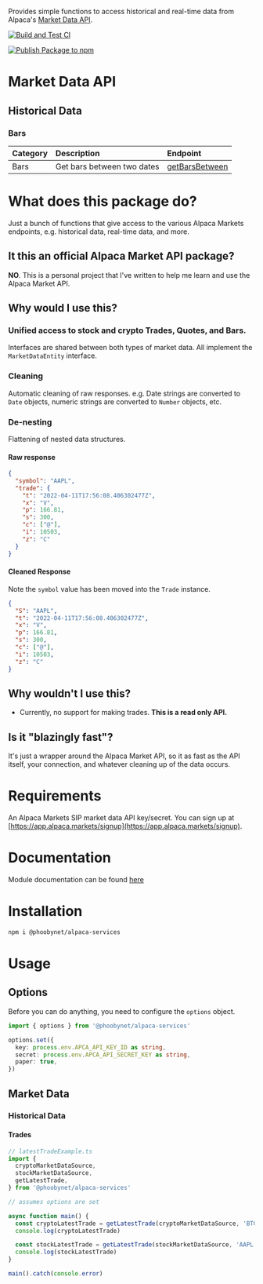 Provides simple functions to access historical and real-time data from Alpaca's [Market Data API](https://alpaca.markets/docs/api-references/market-data-api/).

[![Build and Test CI](https://github.com/phoobynet/alpaca-services/actions/workflows/actions.yml/badge.svg)](https://github.com/phoobynet/alpaca-services/actions/workflows/actions.yml)

[![Publish Package to npm](https://github.com/phoobynet/alpaca-services/actions/workflows/release.yml/badge.svg)](https://github.com/phoobynet/alpaca-services/actions/workflows/release.yml)

# Market Data API

## Historical Data

### Bars

| Category | Description                | Endpoint                                                              |
| :------- | :------------------------- | :-------------------------------------------------------------------- |
| Bars     | Get bars between two dates | [getBarsBetween](/alpaca-services/docs/functions/getBarsBetween.html) |

# What does this package do?

Just a bunch of functions that give access to the various Alpaca Markets endpoints, e.g. historical data, real-time data, and more.

## It this an official Alpaca Market API package?

**NO**. This is a personal project that I've written to help me learn and use the Alpaca Market API.

## Why would I use this?

### Unified access to stock and crypto Trades, Quotes, and Bars.

Interfaces are shared between both types of market data. All implement the `MarketDataEntity` interface.

### Cleaning

Automatic cleaning of raw responses. e.g. Date strings are converted to `Date` objects, numeric strings are converted to `Number` objects, etc.

### De-nesting

Flattening of nested data structures.

#### Raw response

```json
{
  "symbol": "AAPL",
  "trade": {
    "t": "2022-04-11T17:56:08.406302477Z",
    "x": "V",
    "p": 166.81,
    "s": 300,
    "c": ["@"],
    "i": 10503,
    "z": "C"
  }
}
```

#### Cleaned Response

Note the `symbol` value has been moved into the `Trade` instance.

```json
{
  "S": "AAPL",
  "t": "2022-04-11T17:56:08.406302477Z",
  "x": "V",
  "p": 166.81,
  "s": 300,
  "c": ["@"],
  "i": 10503,
  "z": "C"
}
```

## Why wouldn't I use this?

- Currently, no support for making trades. **This is a read only API.**

## Is it "blazingly fast"?

It's just a wrapper around the Alpaca Market API, so it as fast as the API itself, your connection, and whatever cleaning up of the data occurs.

# Requirements

An Alpaca Markets SIP market data API key/secret. You can sign up at [https://app.alpaca.markets/signup](https://app.alpaca.markets/signup).

# Documentation

Module documentation can be found [here](https://phoobynet.github.io/alpaca-services/modules.html)

# Installation

```bash
npm i @phoobynet/alpaca-services
```

# Usage

## Options

Before you can do anything, you need to configure the `options` object.

```typescript
import { options } from '@phoobynet/alpaca-services'

options.set({
  key: process.env.APCA_API_KEY_ID as string,
  secret: process.env.APCA_API_SECRET_KEY as string,
  paper: true,
})
```

## Market Data

### Historical Data

#### Trades

```typescript
// latestTradeExample.ts
import {
  cryptoMarketDataSource,
  stockMarketDataSource,
  getLatestTrade,
} from '@phoobynet/alpaca-services'

// assumes options are set

async function main() {
  const cryptoLatestTrade = getLatestTrade(cryptoMarketDataSource, 'BTCUSD')
  console.log(cryptoLatestTrade)

  const stockLatestTrade = getLatestTrade(stockMarketDataSource, 'AAPL')
  console.log(stockLatestTrade)
}

main().catch(console.error)
```
